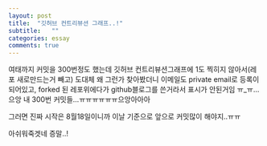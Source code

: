 ```yaml
---
layout: post
title:  "깃허브 컨트리뷰션 그래프..!"
subtitle:   ""
categories: essay
comments: true
---
```




여태까지 커밋을 300번정도 했는데 깃허브 컨트리뷰션그래프에 1도 찍히지 않아서(레포 새로만드는거 빼고) 도대체 왜 그런가 찾아봤더니  이메일도 private email로 등록이 되어있고, forked 된 레포위에다가 github블로그를 쓴거라서 표시가 안된거임 ㅠ_ㅠ...으앙 내 300번 커밋들...ㅠㅠㅠㅠㅠㅠ으앙아아아

그러면 진짜 시작은 8월18일이니까 이날 기준으로 앞으로 커밋많이 해야지..ㅠㅠ

아쉬워죽겟네 증말..!